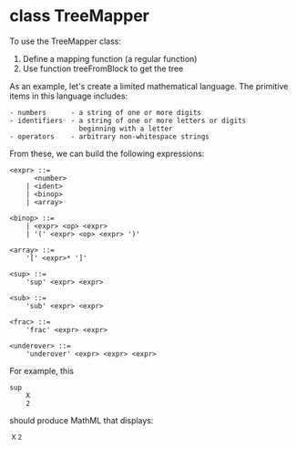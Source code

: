 class TreeMapper
===============

To use the TreeMapper class:

1. Define a mapping function (a regular function)
2. Use function treeFromBlock to get the tree

As an example, let's create a limited mathematical language.
The primitive items in this language includes:

	- numbers      - a string of one or more digits
	- identifiers  - a string of one or more letters or digits
	                 beginning with a letter
	- operators    - arbitrary non-whitespace strings

From these, we can build the following expressions:

	<expr> ::=
		  <number>
		| <ident>
		| <binop>
		| <array>

	<binop> ::=
		| <expr> <op> <expr>
		| '(' <expr> <op> <expr> ')'

	<array> ::=
		'[' <expr>* ']'

	<sup> ::=
		'sup' <expr> <expr>

	<sub> ::=
		'sub' <expr> <expr>

	<frac> ::=
		'frac' <expr> <expr>

	<underover> ::=
		'underover' <expr> <expr> <expr>

For example, this

```text
sup
	X
	2
```
should produce MathML that displays:

<math xmlns='http://www.w3.org/1998/Math/MathML'>
	<sup>
		<mi>X</mi>
		<mn>2</mn>
	</sup>
</math>
